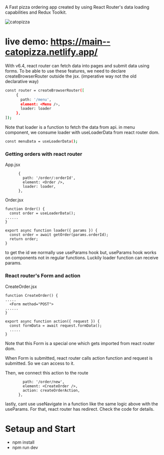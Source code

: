 A Fast pizza ordering app created by using React Router's data loading capabilities and Redux Toolkit.

![catopizza](https://github.com/cagatayiscann/fast-react-pizza/assets/64129421/e6de891f-8259-4ec9-aef6-bb88349a697b)

# live demo: https://main--catopizza.netlify.app/


With v6.4, react router can fetch data into pages and submit data using forms.
To be able to use these features, we need to declare createBrowserRouter outside the jsx.
(imperative way not the old declarative way)
 ```bash
const router = createBrowserRouter([
      {
        path: '/menu',
        element: <Menu />,
        loader: loader
      },    
]);

```

Note that loader is a function to fetch the data from api.
in menu component, we consume loader with useLoaderData from react router dom.

```bash
const menuData = useLoaderData();
```

### Getting orders with react router
App.jsx
```
      {
        path: '/order/:orderId',
        element: <Order />,
        loader: loader,
      },
```
Order.jsx
```
function Order() {
  const order = useLoaderData();
......
}

export async function loader({ params }) {
  const order = await getOrder(params.orderId);
  return order;
}
```
to get the id we normally use useParams hook but,
useParams hook works on components not in regular functions.
Luckily loader function can receive params.

### React router's Form and action

CreateOrder.jsx
```
function CreateOrder() {
.....
  <Form method="POST">
......
}

export async function action({ request }) {
  const formData = await request.formData();
  .....
}
```
Note that this Form is a special one which gets imported from react router dom.

When Form is submitted, react router calls action function and request is submitted.
So we can access to it.

Then, we connect this action to the route
```{
        path: '/order/new',
        element: <CreateOrder />,
        action: createOrderAction,
      },
```

lastly, cant use useNavigate in a function like the same logic above with the useParams.
For that, react router has redirect. Check the code for details.

# Setaup and Start
- npm install
- npm run dev
